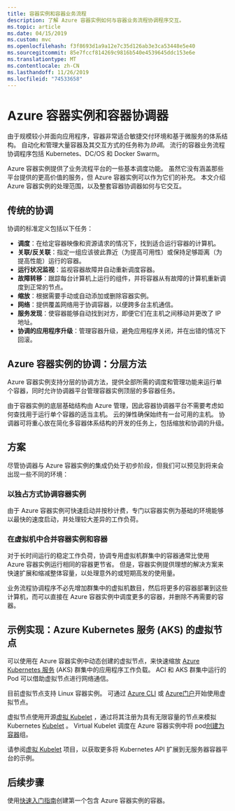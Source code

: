```yaml
---
title: 容器实例和容器业务流程
description: 了解 Azure 容器实例如何与容器业务流程协调程序交互。
ms.topic: article
ms.date: 04/15/2019
ms.custom: mvc
ms.openlocfilehash: f3f8693d1a9a12e7c35d126ab3e3ca53448e5e40
ms.sourcegitcommit: 85e7fccf814269c9816b540e4539645ddc153e6e
ms.translationtype: MT
ms.contentlocale: zh-CN
ms.lasthandoff: 11/26/2019
ms.locfileid: "74533658"
---
```

# <a name="azure-container-instances-and-container-orchestrators"></a>Azure 容器实例和容器协调器

由于规模较小并面向应用程序，容器非常适合敏捷交付环境和基于微服务的体系结构。 自动化和管理大量容器及其交互方式的任务称为*协调*。 流行的容器业务流程协调程序包括 Kubernetes、DC/OS 和 Docker Swarm。

Azure 容器实例提供了业务流程平台的一些基本调度功能。 虽然它没有涵盖那些平台提供的更高价值的服务，但 Azure 容器实例可以作为它们的补充。 本文介绍 Azure 容器实例的处理范围，以及整套容器协调器如何与它交互。

## <a name="traditional-orchestration"></a>传统的协调

协调的标准定义包括以下任务：

- **调度**：在给定容器映像和资源请求的情况下，找到适合运行容器的计算机。
- **关联/反关联**：指定一组应该彼此靠近（为提高可用性）或保持足够距离（为提高性能）运行的容器。
- **运行状况监视**：监视容器故障并自动重新调度容器。
- **故障转移**：跟踪每台计算机上运行的组件，并将容器从有故障的计算机重新调度到正常的节点。
- **缩放**：根据需要手动或自动添加或删除容器实例。
- **网络**：提供覆盖网络用于协调容器，以便跨多台主机通信。
- **服务发现**：使容器能够自动找到对方，即便它们在主机之间移动并更改了 IP 地址。
- **协调的应用程序升级**：管理容器升级，避免应用程序关闭，并在出错的情况下回滚。

## <a name="orchestration-with-azure-container-instances-a-layered-approach"></a>Azure 容器实例的协调：分层方法

Azure 容器实例支持分层的协调方法，提供全部所需的调度和管理功能来运行单个容器，同时允许协调器平台管理容器实例顶层的多容器任务。

由于容器实例的底层基础结构由 Azure 管理，因此容器协调器平台不需要考虑如何查找用于运行单个容器的适当主机。 云的弹性确保始终有一台可用的主机。 协调器可将重心放在简化多容器体系结构的开发的任务上，包括缩放和协调的升级。

## <a name="scenarios"></a>方案

尽管协调器与 Azure 容器实例的集成仍处于初步阶段，但我们可以预见到将来会出现一些不同的环境：

### <a name="orchestration-of-container-instances-exclusively"></a>以独占方式协调容器实例

由于 Azure 容器实例可快速启动并按秒计费，专门以容器实例为基础的环境能够以最快的速度启动，并处理较大差异的工作负荷。

### <a name="combination-of-container-instances-and-containers-in-virtual-machines"></a>在虚拟机中合并容器实例和容器

对于长时间运行的稳定工作负荷，协调专用虚拟机群集中的容器通常比使用 Azure 容器实例运行相同的容器更节省。 但是，容器实例提供理想的解决方案来快速扩展和缩减整体容量，以处理意外的或短期高发的使用量。

业务流程协调程序不必先增加群集中的虚拟机数目，然后将更多的容器部署到这些计算机，而可以直接在 Azure 容器实例中调度更多的容器，并删除不再需要的容器。

## <a name="sample-implementation-virtual-nodes-for-azure-kubernetes-service-aks"></a>示例实现：Azure Kubernetes 服务 (AKS) 的虚拟节点

可以使用在 Azure 容器实例中动态创建的虚拟节点，来快速缩放 [Azure Kubernetes 服务](../aks/intro-kubernetes.md) (AKS) 群集中的应用程序工作负载。 ACI 和 AKS 群集中运行的 Pod 可以借助虚拟节点进行网络通信。 

目前虚拟节点支持 Linux 容器实例。 可通过 [Azure CLI](https://go.microsoft.com/fwlink/?linkid=2047538) 或 [Azure门户](https://go.microsoft.com/fwlink/?linkid=2047545)开始使用虚拟节点。

虚拟节点使用开源[虚拟 Kubelet][aci-connector-k8s] ，通过将其注册为具有无限容量的节点来模拟 Kubernetes [Kubelet][kubelet-doc] 。 Virtual Kubelet 调度在 Azure 容器实例中将 pod[创建为容器][pod-doc]组。

请参阅[虚拟 Kubelet](https://github.com/virtual-kubelet/virtual-kubelet) 项目，以获取更多将 Kubernetes API 扩展到无服务器容器平台的示例。

## <a name="next-steps"></a>后续步骤

使用[快速入门指南](container-instances-quickstart.md)创建第一个包含 Azure 容器实例的容器。

<!-- IMAGES -->

<!-- LINKS -->
[aci-connector-k8s]: https://github.com/virtual-kubelet/azure-aci
[kubelet-doc]: https://kubernetes.io/docs/admin/kubelet/
[pod-doc]: https://kubernetes.io/docs/concepts/workloads/pods/pod/
